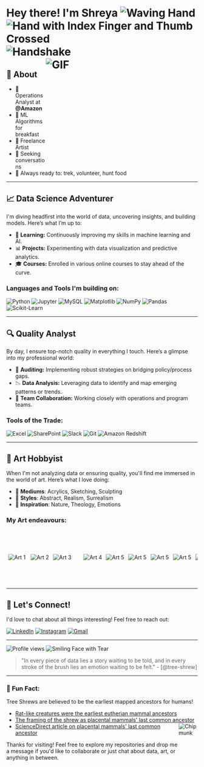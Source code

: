 # Hey there! I'm Shreya <img src="https://raw.githubusercontent.com/Tarikul-Islam-Anik/Animated-Fluent-Emojis/master/Emojis/Hand%20gestures/Waving%20Hand.png" alt="Waving Hand" width="40" height="40" /> <img src="https://raw.githubusercontent.com/Tarikul-Islam-Anik/Animated-Fluent-Emojis/master/Emojis/Hand%20gestures/Hand%20with%20Index%20Finger%20and%20Thumb%20Crossed.png" alt="Hand with Index Finger and Thumb Crossed" width="35" height="35" /> <img src="https://raw.githubusercontent.com/Tarikul-Islam-Anik/Animated-Fluent-Emojis/master/Emojis/Hand%20gestures/Handshake.png" alt="Handshake" width="35" height="35" /> <img src="https://media4.giphy.com/media/v1.Y2lkPTc5MGI3NjExd2M1anRreW9oOXJoMmduOTk5Y2x2ZGVsempieHZnbjBreWp2bGVreiZlcD12MV9pbnRlcm5hbF9naWZfYnlfaWQmY3Q9Zw/DyeaRFh450rTqd7yQB/giphy.webp" alt="GIF" align=right width=400 height=265>

## 📖 About 
- 🚀 Operations Analyst at **@Amazon** 
- 🥨 ML Algorithms for breakfast 
- 🎨 Freelance Artist 
- 👀 Seeking conversations
- 🏃 Always ready to: trek, volunteer, hunt food

---

## 📈 Data Science Adventurer

I'm diving headfirst into the world of data, uncovering insights, and building models. Here’s what I’m up to:

- 🧠 **Learning:** Continuously improving my skills in machine learning and AI.
- 📊 **Projects:** Experimenting with data visualization and predictive analytics.
- 🎓 **Courses:** Enrolled in various online courses to stay ahead of the curve.

### Languages and Tools I'm building on:

![Python](https://img.shields.io/badge/-Python-43B02A?style=flat&logo=python&logoColor=white)
![Jupyter](https://img.shields.io/badge/-Jupyter-0052CC?style=flat&logo=jupyter&logoColor=white)
![MySQL](https://img.shields.io/badge/-MySQL-FF6C37?style=flat&logo=mysql&logoColor=white)
![Matplotlib](https://img.shields.io/badge/-Matplotlib-F05032?style=flat&logo=matplotlib&logoColor=white)
![NumPy](https://img.shields.io/badge/-NumPy-013243?style=flat&logo=numpy&logoColor=white)
![Pandas](https://img.shields.io/badge/-Pandas-150458?style=flat&logo=pandas&logoColor=white)
![Scikit-Learn](https://img.shields.io/badge/-Scikit%20Learn-F7931E?style=flat&logo=scikit-learn&logoColor=white)

---

## 🔍 Quality Analyst

By day, I ensure top-notch quality in everything I touch. Here’s a glimpse into my professional world:

- 🧮 **Auditing:** Implementing robust strategies on bridging policy/process gaps.
- 📉 **Data Analysis:** Leveraging data to identify and map emerging patterns or trends.
- 🤝 **Team Collaboration:** Working closely with operations and program teams.

### Tools of the Trade:

![Excel](https://img.shields.io/badge/-Excel-217346?style=flat&logo=microsoft-excel&logoColor=white)
![SharePoint](https://img.shields.io/badge/-SharePoint-0078D4?style=flat&logo=microsoft-sharepoint&logoColor=white)
![Slack](https://img.shields.io/badge/-Slack-4A154B?style=flat&logo=slack&logoColor=white)
![Git](https://img.shields.io/badge/-Git-F05032?style=flat&logo=git&logoColor=white)
![Amazon Redshift](https://img.shields.io/badge/-Amazon%20Redshift-232F3E?style=flat&logo=amazon-redshift&logoColor=white)

---

## 🎨 Art Hobbyist

When I'm not analyzing data or ensuring quality, you'll find me immersed in the world of art. Here’s what I love doing:

- 🌈 **Mediums**: Acrylics, Sketching, Sculpting
- 🫧 **Styles**: Abstract, Realism, Surrealism
- 🌠 **Inspiration**: Nature, Theology, Emotions

### My Art endeavours:

<div style="white-space: nowrap; overflow-x: auto; padding: 5px;">

  <img src="https://github.com/tree-shrew/tree-shrew/blob/main/media/3.png" alt="Art 1" width="50" height="71.5" style="display: inline-block; margin-right: 5px;">
  <img src="https://github.com/tree-shrew/tree-shrew/blob/main/media/7.png" alt="Art 2" width="50" height="71.5" style="display: inline-block; margin-right: 5px;">
  <img src="https://github.com/tree-shrew/tree-shrew/blob/main/media/5.png" alt="Art 3" width="71.5" height="50" style="display: inline-block; margin-right: 5px;">
  <img src="https://github.com/tree-shrew/tree-shrew/blob/main/media/6.png" alt="Art 4" width="50" height="71.5" style="display: inline-block; margin-right: 5px;">
  <img src="https://github.com/tree-shrew/tree-shrew/blob/main/media/1.png" alt="Art 5" width="50" height="71.5" style="display: inline-block; margin-right: 5px;">
  <img src="https://github.com/tree-shrew/tree-shrew/blob/main/media/2.png" alt="Art 5" width="50" height="71.5" style="display: inline-block; margin-right: 5px;">
  <img src="https://github.com/tree-shrew/tree-shrew/blob/main/media/4.png" alt="Art 5" width="50" height="71.5" style="display: inline-block; margin-right: 5px;">
  <img src="https://github.com/tree-shrew/tree-shrew/blob/main/media/8.png" alt="Art 5" width="50" height="71.5" style="display: inline-block; margin-right: 5px;">
  <img src="https://github.com/tree-shrew/tree-shrew/blob/main/media/9.png" alt="Art 5" width="50" height="71.5" style="display: inline-block; margin-right: 5px;">
  <img src="https://github.com/tree-shrew/tree-shrew/blob/main/media/10.png" alt="Art 5" width="50" height="71.5" style="display: inline-block; margin-right: 5px;">
  <img src="https://github.com/tree-shrew/tree-shrew/blob/main/media/11.png" alt="Art 5" width="50" height="71.5" style="display: inline-block; margin-right: 5px;">
  <img src="https://github.com/tree-shrew/tree-shrew/blob/main/media/13.png" alt="Art 5" width="50" height="71.5" style="display: inline-block; margin-right: 5px;">
  <img src="https://github.com/tree-shrew/tree-shrew/blob/main/media/16.jpg" alt="Art 5" width="71.5" height="50" style="display: inline-block; margin-right: 5px;">
  <img src="https://github.com/tree-shrew/tree-shrew/blob/main/media/12.png" alt="Art 5" width="50" height="71.5" style="display: inline-block; margin-right: 5px;">

</div>

---

## 💬 Let's Connect!

I'd love to chat about all things interesting! Feel free to reach out:

[![LinkedIn](https://img.shields.io/badge/-LinkedIn-0077B5?style=flat&logo=linkedin&logoColor=white)](https://www.linkedin.com/in/shreya-tewari-115a12269/)
[![Instagram](https://img.shields.io/badge/-Instagram-E4405F?style=flat&logo=instagram&logoColor=white)](https://www.instagram.com/tewdrops?igsh=ZnIybnhnbGpnNmd2)
[![Gmail](https://img.shields.io/badge/-Gmail-D14836?style=flat&logo=gmail&logoColor=white)](mailto:shreya.te3@gmail.com)

---

![Profile views](https://komarev.com/ghpvc/?username=tree-shrew&color=brightgreen) <img src="https://raw.githubusercontent.com/Tarikul-Islam-Anik/Animated-Fluent-Emojis/master/Emojis/Smilies/Smiling%20Face%20with%20Tear.png" alt="Smiling Face with Tear" width="30" height="30" />

> "In every piece of data lies a story waiting to be told, and in every stroke of the brush lies an emotion waiting to be felt." - [@tree-shrew]

---

### 🌟 Fun Fact:

Tree Shrews are believed to be the earliest mapped ancestors for humans!
- [Rat-like creatures were the earliest eutherian mammal ancestors](https://www.livescience.com/60888-rat-creatures-were-earliest-eutherian-mammal-ancestors.html)
- [The framing of the shrew as placental mammals' last common ancestor](https://www.theguardian.com/science/2022/oct/27/the-framing-of-the-shrew-as-placental-mammals-last-common-ancestor) <img src="https://raw.githubusercontent.com/Tarikul-Islam-Anik/Animated-Fluent-Emojis/master/Emojis/Animals/Chipmunk.png" alt="Chipmunk" width="50" height="50" align=right>
- [ScienceDirect article on placental mammals' last common ancestor](https://www.sciencedirect.com/science/article/abs/pii/S1055790313004363)  


Thanks for visiting! Feel free to explore my repositories and drop me a message if you'd like to collaborate or just chat about data, art, or anything in between.


<!---
tree-shrew/tree-shrew is a ✨ special ✨ repository because its `README.md` (this file) appears on your GitHub profile.
You can click the Preview link to take a look at your changes.
--->
